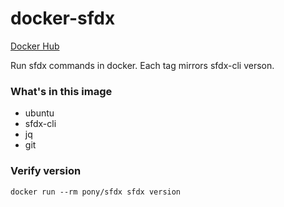 # docker-sfdx

[Docker Hub](https://hub.docker.com/repository/docker/ponyci/sfdx)

Run sfdx commands in docker.
Each tag mirrors sfdx-cli verson.

### What's in this image
* ubuntu
* sfdx-cli
* jq
* git

### Verify version
`docker run --rm pony/sfdx sfdx version`

